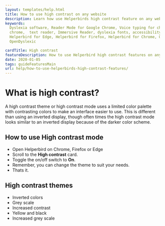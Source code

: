 ```yaml
---
layout: templates/help.html
title: How to use high contrast on any website
description: Learn how use Helperbirds high contrast feature on any website or app. This includes grayscale, black on yellow and more.
keywords:
  Dyslexia software, Reader Mode for Google Chrome, Voice typing for chrome, Text to speech for
  chrome,  text reader, Immersive Reader, dyslexia fonts, accessibility software, dyslexia software,
  Helperbird for Edge, Helperbird for Firefox, Helperbird for Chrome, Opendyslexic for Chrome,
  OpenDyslexic

cardTitle: High contrast
featureDescription: How to use Helperbird high contrast features on any website
date: 2020-01-05
tags: guideFeaturesMain
url: help/how-to-use-helperbirds-high-contrast-features/
---
```


# What is high contrast?

A high contrast theme or high contrast mode uses a limited color palette with contrasting colors to make an interface easier to use. This is different than using an inverted display, though often times the high contrast mode looks similar to an inverted display because of the darker color scheme.

## How to use High contrast mode

- Open Helperbird on Chrome, Firefox or Edge
- Scroll to the **High contrast** card.
- Toggle the on/off switch to **On**.
- Remember, you can change the theme to suit your needs.
- Thats it.

## High contrast themes

- Inverted colors
- Grey scale
- Increased contrast
- Yellow and black
- Increased grey scale
